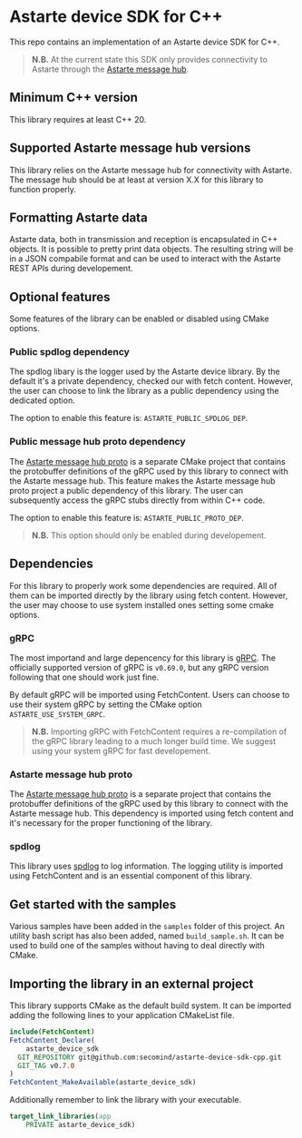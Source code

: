 <!--
Copyright 2025 SECO Mind Srl

SPDX-License-Identifier: Apache-2.0
-->

# Astarte device SDK for C++

This repo contains an implementation of an Astarte device SDK for C++.

> **N.B.** At the current state this SDK only provides connectivity to Astarte through the
[Astarte message hub](https://github.com/astarte-platform/astarte-message-hub).

## Minimum C++ version

This library requires at least C++ 20.

## Supported Astarte message hub versions

This library relies on the Astarte message hub for connectivity with Astarte.
The message hub should be at least at version X.X for this library to function properly.

## Formatting Astarte data

Astarte data, both in transmission and reception is encapsulated in C++ objects.
It is possible to pretty print data objects. The resulting string will be in a JSON compabile format and
can be used to interact with the Astarte REST APIs during developement.

## Optional features

Some features of the library can be enabled or disabled using CMake options.


### Public spdlog dependency

The spdlog libary is the logger used by the Astarte device library.
By the default it's a private dependency, checked our with fetch content. However, the user can
choose to link the library as a public dependency using the dedicated option.

The option to enable this feature is: `ASTARTE_PUBLIC_SPDLOG_DEP`.

### Public message hub proto dependency

The [Astarte message hub proto](https://github.com/astarte-platform/astarte-message-hub-proto) is a
separate CMake project that contains the protobuffer definitions of the gRPC used by this library
to connect with the Astarte message hub.
This feature makes the Astarte message hub proto project a public dependency of this library.
The user can subsequently access the gRPC stubs directly from within C++ code.

The option to enable this feature is: `ASTARTE_PUBLIC_PROTO_DEP`.

> **N.B.** This option should only be enabled during developement.

## Dependencies

For this library to properly work some dependencies are required. All of them can be imported
directly by the library using fetch content.
However, the user may choose to use system installed ones setting some cmake options.

### gRPC

The most importand and large depencency for this library is [gRPC](https://github.com/grpc/grpc).
The officially supported version of gRPC is `v0.69.0`, but any gRPC version following that one
should work just fine.

By default gRPC will be imported using FetchContent. Users can choose to use their system gRPC
by setting the CMake option `ASTARTE_USE_SYSTEM_GRPC`.

> **N.B.** Importing gRPC with FetchContent requires a re-compilation of the gRPC library
leading to a much longer build time.
> We suggest using your system gRPC for fast developement.

### Astarte message hub proto

The [Astarte message hub proto](https://github.com/astarte-platform/astarte-message-hub-proto) is
a separate project that contains the protobuffer definitions of the gRPC used by this library
to connect with the Astarte message hub.
This dependency is imported using fetch content and it's necessary for the proper functioning of
the library.

### spdlog

This library uses [spdlog](https://github.com/gabime/spdlog) to log information.
The logging utility is imported using FetchContent and is an essential component of this library.

## Get started with the samples

Various samples have been added in the `samples` folder of this project.
An utility bash script has also been added, named `build_sample.sh`. It can be used to build one of
the samples without having to deal directly with CMake.

## Importing the library in an external project

This library supports CMake as the default build system.
It can be imported adding the following lines to your application CMakeList file.

```CMake
include(FetchContent)
FetchContent_Declare(
    astarte_device_sdk
  GIT_REPOSITORY git@github.com:secomind/astarte-device-sdk-cpp.git
  GIT_TAG v0.7.0
)
FetchContent_MakeAvailable(astarte_device_sdk)
```

Additionally remember to link the library with your executable.
```CMake
target_link_libraries(app
    PRIVATE astarte_device_sdk)
```
